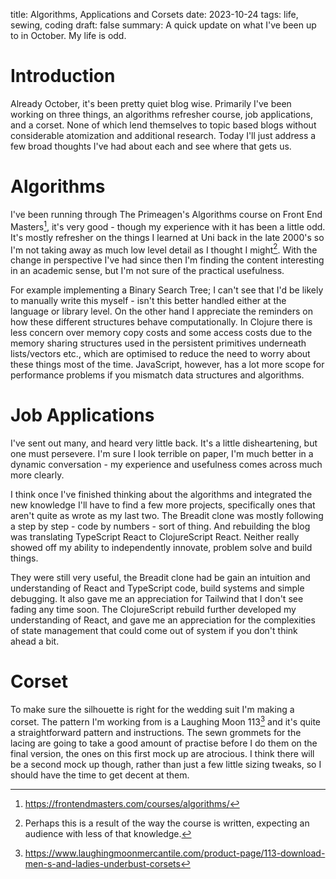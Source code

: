 title: Algorithms, Applications and Corsets
date: 2023-10-24
tags: life, sewing, coding
draft: false
summary: A quick update on what I've been up to in October. My life is odd.

# Introduction

Already October, it's been pretty quiet blog wise. Primarily I've been working on three things, an algorithms refresher course, job applications, and a corset. None of which lend themselves to topic based blogs without considerable atomization and additional research. Today I'll just address a few broad thoughts I've had about each and see where that gets us.

# Algorithms

I've been running through The Primeagen's Algorithms course on Front End Masters[^1], it's very good - though my experience with it has been a little odd. It's mostly  refresher on the things I learned at Uni back in the late 2000's so I'm not taking away as much low level detail as I thought I might[^2]. With the change in perspective I've had since then I'm finding the content interesting in an academic sense, but I'm not sure of the practical usefulness.

For example implementing a Binary Search Tree; I can't see that I'd be likely to manually write this myself - isn't this better handled either at the language or library level. On the other hand I appreciate the reminders on how these different structures behave computationally. In Clojure there is less concern over memory copy costs and some access costs due to the memory sharing structures used in the persistent primitives underneath lists/vectors etc., which are optimised to reduce the need to worry about these things most of the time. JavaScript, however, has a lot more scope for performance problems if you mismatch data structures and algorithms.

# Job Applications

I've sent out many, and heard very little back. It's a little disheartening, but one must persevere. I'm sure I look terrible on paper, I'm much better in a dynamic conversation - my experience and usefulness comes across much more clearly.

I think once I've finished thinking about the algorithms and integrated the new knowledge I'll have to find a few more projects, specifically ones that aren't quite as wrote as my last two. The Breadit clone was mostly following a step by step - code by numbers - sort of thing. And rebuilding the blog was translating TypeScript React to ClojureScript React. Neither really showed off my ability to independently innovate, problem solve and build things.

They were still very useful, the Breadit clone had be gain an intuition and understanding of React and TypeScript code, build systems and simple debugging. It also gave me an appreciation for Tailwind that I don't see fading any time soon. The ClojureScript rebuild further developed my understanding of React, and gave me an appreciation for the complexities of state management that could come out of system if you don't think ahead a bit.

# Corset

To make sure the silhouette is right for the wedding suit I'm making a corset. The pattern I'm working from is a Laughing Moon 113[^3] and it's quite a straightforward pattern and instructions. The sewn grommets for the lacing are going to take a good amount of practise before I do them on the final version, the ones on this first mock up are atrocious. I think there will be a second mock up though, rather than just a few little sizing tweaks, so I should have the time to get decent at them.

[^1]: https://frontendmasters.com/courses/algorithms/
[^2]: Perhaps this is a result of the way the course is written, expecting an audience with less of that knowledge.
[^3]: https://www.laughingmoonmercantile.com/product-page/113-download-men-s-and-ladies-underbust-corsets
